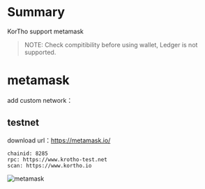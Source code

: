 # Summary

KorTho support metamask

> NOTE: Check compitibility before using wallet, Ledger is not supported.

# metamask

add custom network：

## testnet

download url：https://metamask.io/

```
chainid: 8285
rpc: https://www.krotho-test.net
scan: https://www.kortho.io
```

![metamask](../images/metamask2_en.png)

